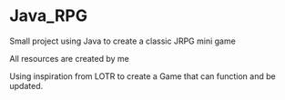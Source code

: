 # Java_RPG

Small project using Java to create a classic JRPG mini game

All resources are created by me

Using inspiration from LOTR to create a Game that can function and be updated.
